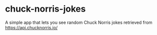 # chuck-norris-jokes
A simple app that lets you see random Chuck Norris jokes retrieved from https://api.chucknorris.io/
